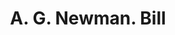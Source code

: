 ---
doi: 10.7916/D8HB0H7G
date_other: '1890'
date_other_textual: 1890-1899
form: printed ephemera
genre:
- Invoices
name:
- A. G. Newman
object_in_context_url: https://biggert.cul.columbia.edu/items/view/ave_biggert_00935
subject_hierarchical_geographic:
- New York, New York, United States
subject_name:
- A. G. Newman
title: A. G. Newman. Bill
sort_title: A. G. Newman. Bill
call_number: ave_biggert_00935
coordinates:
- 40.71277777777778,-74.00583333333333
pid: ave_biggert_00935
identifiers: ave_biggert_00935
thumbnail: https://derivativo-2.library.columbia.edu/iiif/2/ldpd:344302/full/!256,256/0/native.jpg
permalink: /biggert/ave_biggert_00935/
layout: iiif-image-page
---